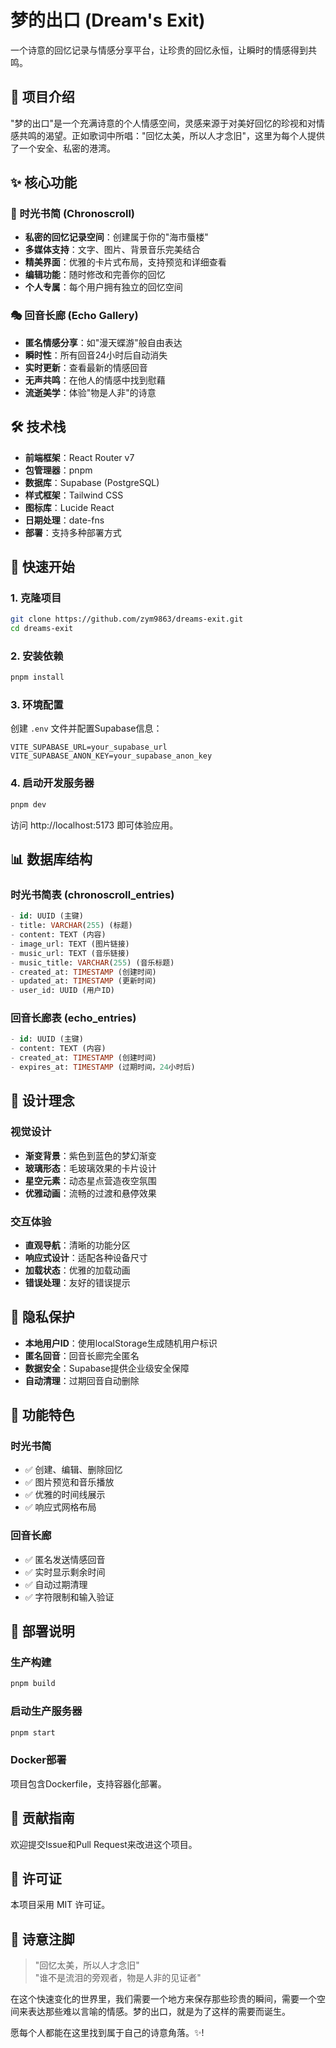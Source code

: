 # 梦的出口 (Dream's Exit)

一个诗意的回忆记录与情感分享平台，让珍贵的回忆永恒，让瞬时的情感得到共鸣。

## 🌟 项目介绍

"梦的出口"是一个充满诗意的个人情感空间，灵感来源于对美好回忆的珍视和对情感共鸣的渴望。正如歌词中所唱："回忆太美，所以人才念旧"，这里为每个人提供了一个安全、私密的港湾。

## ✨ 核心功能

### 🔖 时光书简 (Chronoscroll)
- **私密的回忆记录空间**：创建属于你的"海市蜃楼"
- **多媒体支持**：文字、图片、背景音乐完美结合
- **精美界面**：优雅的卡片式布局，支持预览和详细查看
- **编辑功能**：随时修改和完善你的回忆
- **个人专属**：每个用户拥有独立的回忆空间

### 🎭 回音长廊 (Echo Gallery)  
- **匿名情感分享**：如"漫天蝶游"般自由表达
- **瞬时性**：所有回音24小时后自动消失
- **实时更新**：查看最新的情感回音
- **无声共鸣**：在他人的情感中找到慰藉
- **流逝美学**：体验"物是人非"的诗意

## 🛠 技术栈

- **前端框架**：React Router v7
- **包管理器**：pnpm
- **数据库**：Supabase (PostgreSQL)
- **样式框架**：Tailwind CSS
- **图标库**：Lucide React
- **日期处理**：date-fns
- **部署**：支持多种部署方式

## 🚀 快速开始

### 1. 克隆项目
```bash
git clone https://github.com/zym9863/dreams-exit.git
cd dreams-exit
```

### 2. 安装依赖
```bash
pnpm install
```

### 3. 环境配置
创建 `.env` 文件并配置Supabase信息：
```env
VITE_SUPABASE_URL=your_supabase_url
VITE_SUPABASE_ANON_KEY=your_supabase_anon_key
```

### 4. 启动开发服务器
```bash
pnpm dev
```

访问 http://localhost:5173 即可体验应用。

## 📊 数据库结构

### 时光书简表 (chronoscroll_entries)
```sql
- id: UUID (主键)
- title: VARCHAR(255) (标题)
- content: TEXT (内容) 
- image_url: TEXT (图片链接)
- music_url: TEXT (音乐链接)
- music_title: VARCHAR(255) (音乐标题)
- created_at: TIMESTAMP (创建时间)
- updated_at: TIMESTAMP (更新时间)
- user_id: UUID (用户ID)
```

### 回音长廊表 (echo_entries)
```sql
- id: UUID (主键)
- content: TEXT (内容)
- created_at: TIMESTAMP (创建时间)
- expires_at: TIMESTAMP (过期时间，24小时后)
```

## 🎨 设计理念

### 视觉设计
- **渐变背景**：紫色到蓝色的梦幻渐变
- **玻璃形态**：毛玻璃效果的卡片设计
- **星空元素**：动态星点营造夜空氛围
- **优雅动画**：流畅的过渡和悬停效果

### 交互体验
- **直观导航**：清晰的功能分区
- **响应式设计**：适配各种设备尺寸
- **加载状态**：优雅的加载动画
- **错误处理**：友好的错误提示

## 🔐 隐私保护

- **本地用户ID**：使用localStorage生成随机用户标识
- **匿名回音**：回音长廊完全匿名
- **数据安全**：Supabase提供企业级安全保障
- **自动清理**：过期回音自动删除

## 📱 功能特色

### 时光书简
- ✅ 创建、编辑、删除回忆
- ✅ 图片预览和音乐播放
- ✅ 优雅的时间线展示
- ✅ 响应式网格布局

### 回音长廊  
- ✅ 匿名发送情感回音
- ✅ 实时显示剩余时间
- ✅ 自动过期清理
- ✅ 字符限制和输入验证

## 🚢 部署说明

### 生产构建
```bash
pnpm build
```

### 启动生产服务器
```bash
pnpm start
```

### Docker部署
项目包含Dockerfile，支持容器化部署。

## 🤝 贡献指南

欢迎提交Issue和Pull Request来改进这个项目。

## 📄 许可证

本项目采用 MIT 许可证。

## 💫 诗意注脚

> "回忆太美，所以人才念旧"  
> "谁不是流泪的旁观者，物是人非的见证者"

在这个快速变化的世界里，我们需要一个地方来保存那些珍贵的瞬间，需要一个空间来表达那些难以言喻的情感。梦的出口，就是为了这样的需要而诞生。

愿每个人都能在这里找到属于自己的诗意角落。✨!
